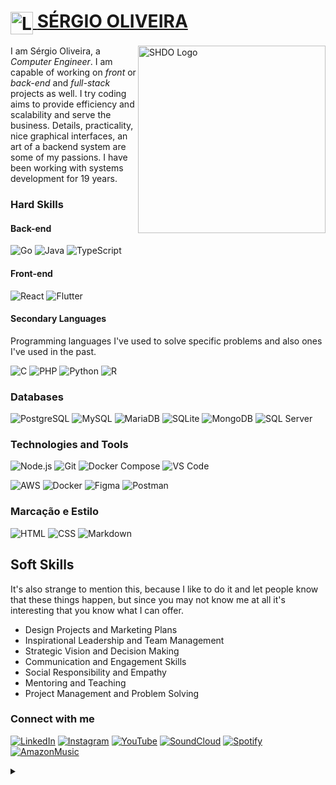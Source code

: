 <h1>
    <a href="https://shdo.com.br/">
     <img align="center" alt="Logo Sérgio Oliveira" width="36px" height="36px" src="https://github.com/user-attachments/assets/6ca1f936-789a-44f8-b8cf-999e7550c177">
    <strong>SÉRGIO OLIVEIRA</strong>
        </a>
</h1>

<img align="right" alt="SHDO Logo" height="300" width="300" src="https://github.com/user-attachments/assets/2eb8fd18-d58e-45de-8691-df9502a6af6c">

I am Sérgio Oliveira, a _Computer Engineer_. I am capable of working on _front_ or _back-end_ and _full-stack_ projects as well. I try coding aims to provide efficiency and scalability and serve the business. Details, practicality, nice graphical interfaces, an art of a backend system are some of my passions. I have been working with systems development for 19 years.

### Hard Skills

#### Back-end

![Go](https://img.shields.io/badge/-Go-00ADD8?style=flat&logo=go&logoColor=white)
![Java](https://img.shields.io/badge/-Java-007396?style=flat&logo=java&logoColor=white)
![TypeScript](https://img.shields.io/badge/-TypeScript-3178C6?style=flat&logo=typescript&logoColor=white)

#### Front-end

![React](https://img.shields.io/badge/-React-61DAFB?style=flat&logo=react&logoColor=black)
![Flutter](https://img.shields.io/badge/-Flutter-02569B?style=flat&logo=flutter&logoColor=white)

#### Secondary Languages

Programming languages ​​I've used to solve specific problems and also ones I've used in the past.

![C](https://img.shields.io/badge/-C-00599C?style=flat&logo=c%2B%2B&logoColor=white)
![PHP](https://img.shields.io/badge/-PHP-777BB4?style=flat&logo=php&logoColor=white)
![Python](https://img.shields.io/badge/-Python-3776AB?style=flat&logo=python&logoColor=white)
![R](https://img.shields.io/badge/R-276DC3?style=flat&logo=r&logoColor=white)

### Databases

![PostgreSQL](https://img.shields.io/badge/-PostgreSQL-336791?style=flat&logo=postgresql&logoColor=white)
![MySQL](https://img.shields.io/badge/-MySQL-4479A1?style=flat&logo=mysql&logoColor=white)
![MariaDB](https://img.shields.io/badge/-MariaDB-003545?style=flat&logo=mariadb&logoColor=white)
![SQLite](https://img.shields.io/badge/-SQLite-003B57?style=flat&logo=sqlite&logoColor=white)
![MongoDB](https://img.shields.io/badge/-MongoDB-4DB33D?style=flat&logo=mongodb&logoColor=white)
![SQL Server](https://img.shields.io/badge/-SQL_Server-CC2927?style=flat&logo=microsoft-sql-server&logoColor=white)

### Technologies and Tools

![Node.js](https://img.shields.io/badge/-Node.js-339933?style=flat&logo=node.js&logoColor=white)
![Git](https://img.shields.io/badge/-Git-F05032?style=flat&logo=git&logoColor=white)
![Docker Compose](https://img.shields.io/badge/Docker%20Compose-2496ED?style=flat&logo=docker&logoColor=white)
![VS Code](https://img.shields.io/badge/-VS%20Code-007ACC?style=flat&logo=visual-studio-code&logoColor=white)

![AWS](https://img.shields.io/badge/AWS-000.svg?style=flat&logo=amazon-aws&logoColor=white)
![Docker](https://img.shields.io/badge/Docker-informational?style=flat&logo=docker&logoColor=white&color=1d63ed)
![Figma](https://img.shields.io/badge/Figma-696969?style=flat&logo=figma&logoColor=figma)
![Postman](https://img.shields.io/badge/Postman-FF6C37.svg?style=flat&logo=Postman&logoColor=white)

### Marcação e Estilo

![HTML](https://img.shields.io/badge/-HTML-E34F26?style=flat&logo=html5&logoColor=white)
![CSS](https://img.shields.io/badge/-CSS-1572B6?style=flat&logo=css3&logoColor=white)
![Markdown](https://img.shields.io/badge/-Markdown-000000?style=flat&logo=markdown&logoColor=white)

## Soft Skills

It's also strange to mention this, because I like to do it and let people know that these things happen, but since you may not know me at all it's interesting that you know what I can offer.

- Design Projects and Marketing Plans
- Inspirational Leadership and Team Management
- Strategic Vision and Decision Making
- Communication and Engagement Skills
- Social Responsibility and Empathy
- Mentoring and Teaching
- Project Management and Problem Solving

### Connect with me

[![LinkedIn](https://img.shields.io/badge/-LinkedIn-0077B5?style=flat&logo=linkedin&logoColor=white)](https://www.linkedin.com/in/shdo/)
[![Instagram](https://img.shields.io/badge/-Instagram-E4405F?style=flat&logo=instagram&logoColor=white)](https://www.instagram.com/shdomusic/)
[![YouTube](https://img.shields.io/badge/-YouTube-FF0000?style=flat&logo=youtube&logoColor=white)](https://music.youtube.com/channel/UC4p72c8TUifU8gx9-B3K44w)
[![SoundCloud](https://img.shields.io/badge/-SoundCloud-FF5500?style=flat&logo=soundcloud&logoColor=white)](https://www.soundcloud.com/shdomusic)
[![Spotify](https://img.shields.io/badge/-Spotify-1DB954?style=flat&logo=spotify&logoColor=white)](https://open.spotify.com/artist/036166xY7AbrzdJs7DDyMD)
[![AmazonMusic](https://img.shields.io/badge/-Amazon_Music-FF9900?style=flat&logo=amazonmusic&logoColor=white)](https://music.amazon.com.br/artists/B07TB72MSG/shdo)

<details align="left">
  <summary></summary>

- Badges by <a href="https://shields.io/">shields.io</a><br>
- Image created by <a href="https://instagram.com/shdomusic">SHDO</a>

  <div align="right">Made with 💜 by <a href="https://github.com/odhs">SHDO</a>.</div>

</details>
